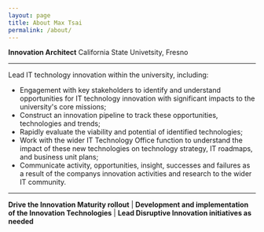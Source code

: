 ```yaml
---
layout: page
title: About Max Tsai
permalink: /about/
---
```


**Innovation Architect** 
California State Univetsity, Fresno

---

Lead IT technology innovation within the university, including:

* Engagement with key stakeholders to identify and understand opportunities for IT technology innovation with significant impacts to the university's core missions;
* Construct an innovation pipeline to track these opportunities, technologies and trends; 
* Rapidly evaluate the viability and potential of identified technologies;
* Work with the wider IT Technology Office function to understand the impact of these new technologies on technology strategy, IT roadmaps, and business unit plans;
* Communicate activity, opportunities, insight, successes and failures as a result of the companys innovation activities and research to the wider IT community.

---


**Drive the Innovation Maturity rollout** | **Development and implementation of the Innovation Technologies** | **Lead Disruptive Innovation initiatives as needed**